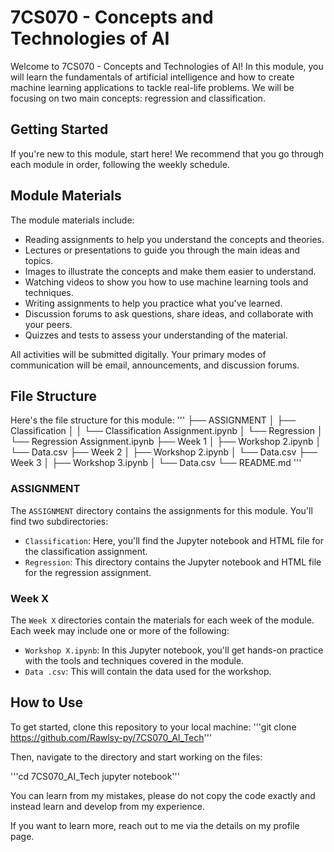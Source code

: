 # 7CS070 - Concepts and Technologies of AI

Welcome to 7CS070 - Concepts and Technologies of AI! In this module, you will learn the fundamentals of artificial intelligence and how to create machine learning applications to tackle real-life problems. We will be focusing on two main concepts: regression and classification.

## Getting Started

If you're new to this module, start here! We recommend that you go through each module in order, following the weekly schedule.

## Module Materials

The module materials include:

- Reading assignments to help you understand the concepts and theories.
- Lectures or presentations to guide you through the main ideas and topics.
- Images to illustrate the concepts and make them easier to understand.
- Watching videos to show you how to use machine learning tools and techniques.
- Writing assignments to help you practice what you've learned.
- Discussion forums to ask questions, share ideas, and collaborate with your peers.
- Quizzes and tests to assess your understanding of the material.

All activities will be submitted digitally. Your primary modes of communication will be email, announcements, and discussion forums.

## File Structure

Here's the file structure for this module:
'''
├── ASSIGNMENT
│   ├── Classification
│   │   └── Classification Assignment.ipynb
│   └── Regression
│       └── Regression Assignment.ipynb
├── Week 1
│   ├── Workshop 2.ipynb
│   └── Data.csv
├── Week 2
│   ├── Workshop 2.ipynb
│   └── Data.csv
├── Week 3
│   ├── Workshop 3.ipynb
│   └── Data.csv
└── README.md
'''

### ASSIGNMENT

The `ASSIGNMENT` directory contains the assignments for this module. You'll find two subdirectories:

- `Classification`: Here, you'll find the Jupyter notebook and HTML file for the classification assignment.
- `Regression`: This directory contains the Jupyter notebook and HTML file for the regression assignment.

### Week X

The `Week X` directories contain the materials for each week of the module. Each week may include one or more of the following:

- `Workshop X.ipynb`: In this Jupyter notebook, you'll get hands-on practice with the tools and techniques covered in the module.
- `Data .csv`: This will contain the data used for the workshop.

## How to Use

To get started, clone this repository to your local machine:
'''git clone https://github.com/Rawlsy-py/7CS070_AI_Tech'''

Then, navigate to the directory and start working on the files:

'''cd 7CS070_AI_Tech
    jupyter notebook'''

You can learn from my mistakes, please do not copy the code exactly and instead learn and develop from my experience.

If you want to learn more, reach out to me via the details on my profile page.